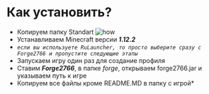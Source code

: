 # Как установить?
* Копируем папку Standart
![how](https://pp.userapi.com/c845220/v845220036/1c91b2/C7yemEbf9OM.jpg)
* Устанавливаем Minecraft версии ***1.12.2***
* *``если вы используете RuLauncher, то просто выберите сразу с Forge2766 и пропустите следующие этапы``*
* Запускаем игру один раз для создание профиля
* Ставим ***Forge2766***, в папке _forge_, открываем forge2766.jar и указываем путь к игре
* Копируем все файлы кроме README.MD в папку с игрой*
